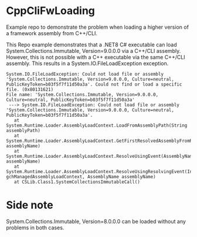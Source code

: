 # CppCliFwLoading
Example repo to demonstrate the problem when loading a higher version of a framework assembly from C++/CLI.

This Repo example demonstrates that a .NET8 C# executable can load System.Collections.Immutable, Version=9.0.0.0 via a C++/CLI assembly.
However, this is not possible with a C++ executable via the same C++/CLI assembly.
This results in a System.IO.FileLoadException exception.

```
System.IO.FileLoadException: Could not load file or assembly 'System.Collections.Immutable, Version=9.0.0.0, Culture=neutral, PublicKeyToken=b03f5f7f11d50a3a'. Could not find or load a specific file. (0x80131621)
File name: 'System.Collections.Immutable, Version=9.0.0.0, Culture=neutral, PublicKeyToken=b03f5f7f11d50a3a'
 ---> System.IO.FileLoadException: Could not load file or assembly 'System.Collections.Immutable, Version=9.0.0.0, Culture=neutral, PublicKeyToken=b03f5f7f11d50a3a'.
   at System.Runtime.Loader.AssemblyLoadContext.LoadFromAssemblyPath(String assemblyPath)
   at System.Runtime.Loader.AssemblyLoadContext.GetFirstResolvedAssemblyFromResolvingEvent(AssemblyName assemblyName)
   at System.Runtime.Loader.AssemblyLoadContext.ResolveUsingEvent(AssemblyName assemblyName)
   at System.Runtime.Loader.AssemblyLoadContext.ResolveUsingResolvingEvent(IntPtr gchManagedAssemblyLoadContext, AssemblyName assemblyName)
   at CSLib.Class1.SystemCollectionsImmutableCall()
```
# Side note
System.Collections.Immutable, Version=8.0.0.0 can be loaded without any problems in both cases.